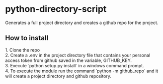 # python-directory-script
Generates a full project directory and creates a github repo for the project.

<h2> How to install </h2>
1. Clone the repo<br>
2. Create a .env in the project directory file that contains your personal access token from github saved in the variable, GITHUB_KEY.<br>
3. Execute `python setup.py install` in a windows command prompt.<br>
4. To execute the module run the command `python -m github_repo` and it will create a project directory and github repository.

